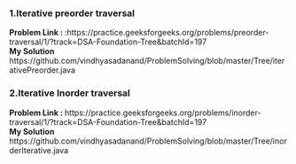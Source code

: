 <h3> 1.Iterative preorder traversal </h3>
<b> Problem Link : </b> :https://practice.geeksforgeeks.org/problems/preorder-traversal/1/?track=DSA-Foundation-Tree&batchId=197  <br>
<b> My Solution</b> https://github.com/vindhyasadanand/ProblemSolving/blob/master/Tree/iterativePreorder.java <br>

<h3> 2.Iterative Inorder traversal </h3>
<b> Problem Link : </b>  https://practice.geeksforgeeks.org/problems/inorder-traversal/1/?track=DSA-Foundation-Tree&batchId=197  <br>
<b> My Solution</b>  https://github.com/vindhyasadanand/ProblemSolving/blob/master/Tree/inorderIterative.java<br>





